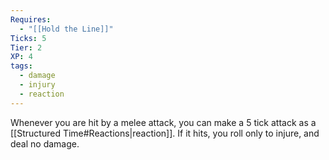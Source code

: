 ```yaml
---
Requires:
  - "[[Hold the Line]]"
Ticks: 5
Tier: 2
XP: 4
tags:
  - damage
  - injury
  - reaction
---
```

Whenever you are hit by a melee attack, you can make a 5 tick attack as a [[Structured Time#Reactions|reaction]]. If it hits, you roll only to injure, and deal no damage.